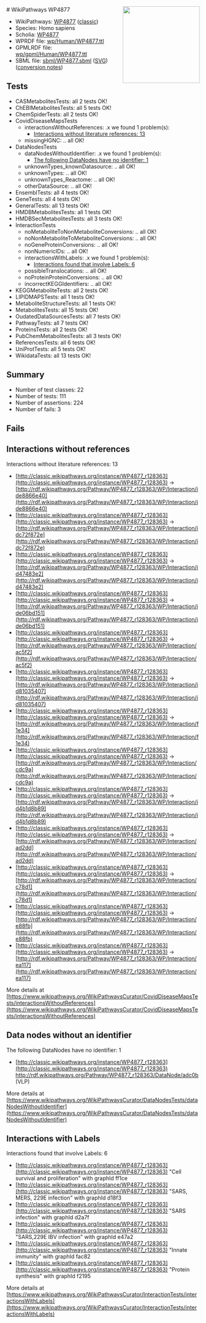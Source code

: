 <img style="float: right; width: 200px" src="https://upload.wikimedia.org/wikipedia/commons/thumb/8/83/Wplogo_with_text_500.png/640px-Wplogo_with_text_500.png" />
# WikiPathways WP4877

* WikiPathways: [WP4877](https://wikipathways.org/pathways/WP4877) ([classic](https://classic.wikipathways.org/instance/WP4877))
* Species: Homo sapiens
* Scholia: [WP4877](https://scholia.toolforge.org/wikipathways/WP4877)
* WPRDF file: [wp/Human/WP4877.ttl](../wp/Human/WP4877.ttl)
* GPMLRDF file: [wp/gpml/Human/WP4877.ttl](../wp/gpml/Human/WP4877.ttl)
* SBML file: [sbml/WP4877.sbml](../sbml/WP4877.sbml) ([SVG](../sbml/WP4877.svg)) ([conversion notes](../sbml/WP4877.txt))

## Tests
* CASMetabolitesTests: all 2 tests OK!
* ChEBIMetabolitesTests: all 5 tests OK!
* ChemSpiderTests: all 2 tests OK!
* CovidDiseaseMapsTests
    * interactionsWithoutReferences: .x we found 1 problem(s):
        * [Interactions without literature references: 13](#9701cce4)
    * missingHGNC: .. all OK!
* DataNodesTests
    * dataNodesWithoutIdentifier: .x we found 1 problem(s):
        * [The following DataNodes have no identifier: 1](#d2d32fa0)
    * unknownTypes_knownDatasource: .. all OK!
    * unknownTypes: .. all OK!
    * unknownTypes_Reactome: .. all OK!
    * otherDataSource: .. all OK!
* EnsemblTests: all 4 tests OK!
* GeneTests: all 4 tests OK!
* GeneralTests: all 13 tests OK!
* HMDBMetabolitesTests: all 1 tests OK!
* HMDBSecMetabolitesTests: all 3 tests OK!
* InteractionTests
    * noMetaboliteToNonMetaboliteConversions: .. all OK!
    * noNonMetaboliteToMetaboliteConversions: .. all OK!
    * noGeneProteinConversions: .. all OK!
    * nonNumericIDs: .. all OK!
    * interactionsWithLabels: .x we found 1 problem(s):
        * [Interactions found that involve Labels: 6](#630d267d)
    * possibleTranslocations: .. all OK!
    * noProteinProteinConversions: .. all OK!
    * incorrectKEGGIdentifiers: .. all OK!
* KEGGMetaboliteTests: all 2 tests OK!
* LIPIDMAPSTests: all 1 tests OK!
* MetaboliteStructureTests: all 1 tests OK!
* MetabolitesTests: all 15 tests OK!
* OudatedDataSourcesTests: all 7 tests OK!
* PathwayTests: all 7 tests OK!
* ProteinsTests: all 2 tests OK!
* PubChemMetabolitesTests: all 3 tests OK!
* ReferencesTests: all 6 tests OK!
* UniProtTests: all 5 tests OK!
* WikidataTests: all 13 tests OK!


## Summary

* Number of test classes: 22
* Number of tests: 111
* Number of assertions: 224
* Number of fails: 3

## Fails

<a name="9701cce4" />

## Interactions without references

Interactions without literature references: 13

* [http://classic.wikipathways.org/instance/WP4877_r128363](http://classic.wikipathways.org/instance/WP4877_r128363) -> [http://rdf.wikipathways.org/Pathway/WP4877_r128363/WP/Interaction/ide8866e40](http://rdf.wikipathways.org/Pathway/WP4877_r128363/WP/Interaction/ide8866e40)
* [http://classic.wikipathways.org/instance/WP4877_r128363](http://classic.wikipathways.org/instance/WP4877_r128363) -> [http://rdf.wikipathways.org/Pathway/WP4877_r128363/WP/Interaction/idc72f872e](http://rdf.wikipathways.org/Pathway/WP4877_r128363/WP/Interaction/idc72f872e)
* [http://classic.wikipathways.org/instance/WP4877_r128363](http://classic.wikipathways.org/instance/WP4877_r128363) -> [http://rdf.wikipathways.org/Pathway/WP4877_r128363/WP/Interaction/id47483e2](http://rdf.wikipathways.org/Pathway/WP4877_r128363/WP/Interaction/id47483e2)
* [http://classic.wikipathways.org/instance/WP4877_r128363](http://classic.wikipathways.org/instance/WP4877_r128363) -> [http://rdf.wikipathways.org/Pathway/WP4877_r128363/WP/Interaction/ide06bd151](http://rdf.wikipathways.org/Pathway/WP4877_r128363/WP/Interaction/ide06bd151)
* [http://classic.wikipathways.org/instance/WP4877_r128363](http://classic.wikipathways.org/instance/WP4877_r128363) -> [http://rdf.wikipathways.org/Pathway/WP4877_r128363/WP/Interaction/ac5f2](http://rdf.wikipathways.org/Pathway/WP4877_r128363/WP/Interaction/ac5f2)
* [http://classic.wikipathways.org/instance/WP4877_r128363](http://classic.wikipathways.org/instance/WP4877_r128363) -> [http://rdf.wikipathways.org/Pathway/WP4877_r128363/WP/Interaction/id81035407](http://rdf.wikipathways.org/Pathway/WP4877_r128363/WP/Interaction/id81035407)
* [http://classic.wikipathways.org/instance/WP4877_r128363](http://classic.wikipathways.org/instance/WP4877_r128363) -> [http://rdf.wikipathways.org/Pathway/WP4877_r128363/WP/Interaction/f1e34](http://rdf.wikipathways.org/Pathway/WP4877_r128363/WP/Interaction/f1e34)
* [http://classic.wikipathways.org/instance/WP4877_r128363](http://classic.wikipathways.org/instance/WP4877_r128363) -> [http://rdf.wikipathways.org/Pathway/WP4877_r128363/WP/Interaction/cdc9a](http://rdf.wikipathways.org/Pathway/WP4877_r128363/WP/Interaction/cdc9a)
* [http://classic.wikipathways.org/instance/WP4877_r128363](http://classic.wikipathways.org/instance/WP4877_r128363) -> [http://rdf.wikipathways.org/Pathway/WP4877_r128363/WP/Interaction/id4b1d8b89](http://rdf.wikipathways.org/Pathway/WP4877_r128363/WP/Interaction/id4b1d8b89)
* [http://classic.wikipathways.org/instance/WP4877_r128363](http://classic.wikipathways.org/instance/WP4877_r128363) -> [http://rdf.wikipathways.org/Pathway/WP4877_r128363/WP/Interaction/ad2dd](http://rdf.wikipathways.org/Pathway/WP4877_r128363/WP/Interaction/ad2dd)
* [http://classic.wikipathways.org/instance/WP4877_r128363](http://classic.wikipathways.org/instance/WP4877_r128363) -> [http://rdf.wikipathways.org/Pathway/WP4877_r128363/WP/Interaction/c78d1](http://rdf.wikipathways.org/Pathway/WP4877_r128363/WP/Interaction/c78d1)
* [http://classic.wikipathways.org/instance/WP4877_r128363](http://classic.wikipathways.org/instance/WP4877_r128363) -> [http://rdf.wikipathways.org/Pathway/WP4877_r128363/WP/Interaction/e88fb](http://rdf.wikipathways.org/Pathway/WP4877_r128363/WP/Interaction/e88fb)
* [http://classic.wikipathways.org/instance/WP4877_r128363](http://classic.wikipathways.org/instance/WP4877_r128363) -> [http://rdf.wikipathways.org/Pathway/WP4877_r128363/WP/Interaction/ea117](http://rdf.wikipathways.org/Pathway/WP4877_r128363/WP/Interaction/ea117)


More details at [https://www.wikipathways.org/WikiPathwaysCurator/CovidDiseaseMapsTests/interactionsWithoutReferences](https://www.wikipathways.org/WikiPathwaysCurator/CovidDiseaseMapsTests/interactionsWithoutReferences)

<a name="d2d32fa0" />

## Data nodes without an identifier

The following DataNodes have no identifier: 1

* [http://classic.wikipathways.org/instance/WP4877_r128363](http://classic.wikipathways.org/instance/WP4877_r128363) http://rdf.wikipathways.org/Pathway/WP4877_r128363/DataNode/adc0b (VLP)


More details at [https://www.wikipathways.org/WikiPathwaysCurator/DataNodesTests/dataNodesWithoutIdentifier](https://www.wikipathways.org/WikiPathwaysCurator/DataNodesTests/dataNodesWithoutIdentifier)

<a name="630d267d" />

## Interactions with Labels

Interactions found that involve Labels: 6

* [http://classic.wikipathways.org/instance/WP4877_r128363](http://classic.wikipathways.org/instance/WP4877_r128363) "Cell survival 
and proliferation" with graphId ff1ce
* [http://classic.wikipathways.org/instance/WP4877_r128363](http://classic.wikipathways.org/instance/WP4877_r128363) "SARS, MERS, 
229E infection" with graphId d18f3
* [http://classic.wikipathways.org/instance/WP4877_r128363](http://classic.wikipathways.org/instance/WP4877_r128363) "SARS
infection" with graphId d2a7f
* [http://classic.wikipathways.org/instance/WP4877_r128363](http://classic.wikipathways.org/instance/WP4877_r128363) "SARS,229E 
IBV infection" with graphId e47a2
* [http://classic.wikipathways.org/instance/WP4877_r128363](http://classic.wikipathways.org/instance/WP4877_r128363) "Innate
immunity" with graphId fac82
* [http://classic.wikipathways.org/instance/WP4877_r128363](http://classic.wikipathways.org/instance/WP4877_r128363) "Protein synthesis" with graphId f2195


More details at [https://www.wikipathways.org/WikiPathwaysCurator/InteractionTests/interactionsWithLabels](https://www.wikipathways.org/WikiPathwaysCurator/InteractionTests/interactionsWithLabels)

